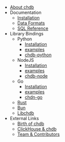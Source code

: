 <!-- docs/_sidebar.md -->

* [About chdb](/)
* Documentation
  * [Installation](install.md)
  * [Data Formats](formats.md)
  * [SQL Reference](sql.md)
* Library Bindings
  * Python
    * [Installation](/install?installation-1)
    * [examples](/install?id=usage)
    * [chdb-python](https://github.com/chdb-io/chdb)
  * NodeJS
    * [Installation](/install?requuirements)
    * [examples](/install?id=usage-1)
    * [chdb-node](https://github.com/chdb-io/chdb-node)
  * Go
    * [Installation](/install?requuirements-1)
    * [examples](/install?id=usage-2)
    * [chdn-go](https://github.com/chdb-io/chdb-go)
  * [Rust](https://github.com/chdb-io/chdb-rust)
  * [Bun](https://github.com/chdb-io/chdb-bun)
  * [Libchdb](https://github.com/metrico/libchdb)
* External Links
  * [Birth of chdb](https://auxten.com/the-birth-of-chdb/)
  * [ClickHouse & chdb](https://clickhouse.com/blog/welcome-chdb-to-clickhouse)
  * [Team & Contributors](https://github.com/chdb-io/chdb#contributors)
